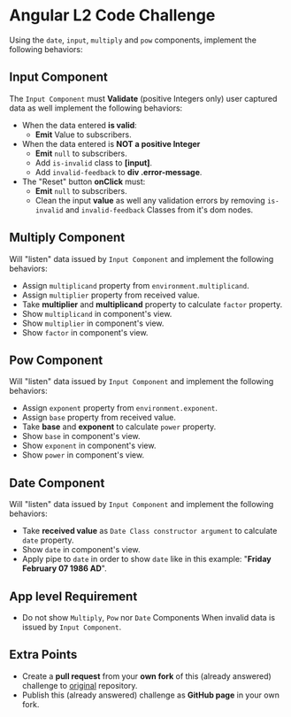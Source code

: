 # Angular L2 Code Challenge
Using the `date`, `input`, `multiply` and `pow` components, implement the following behaviors:

## Input Component
The `Input Component` must __Validate__ (positive Integers only) user captured data as well implement the following behaviors:
* When the data entered __is valid__:
    * __Emit__ Value to subscribers.
* When the data entered is __NOT a positive Integer__
    * __Emit__ `null` to subscribers.
    * Add `is-invalid` class to __[input]__.
    * Add `invalid-feedback` to __div .error-message__.
* The "Reset" button __onClick__ must:
    * __Emit__ `null` to subscribers.
    * Clean the input __value__ as well any validation errors by removing `is-invalid` and `invalid-feedback` Classes from it's dom nodes.

## Multiply Component
Will "listen" data issued by `Input Component` and implement the following behaviors:
* Assign `multiplicand` property from `environment.multiplicand`.
* Assign `multiplier` property from received value.
* Take __multiplier__ and  __multiplicand__ property to  calculate `factor` property.
* Show `multiplicand` in component's view.
* Show `multiplier` in component's view.
* Show `factor` in component's view.

## Pow Component
Will "listen" data issued by `Input Component` and implement the following behaviors:
* Assign `exponent` property from `environment.exponent`.
* Assign `base` property from received value.
* Take __base__ and  __exponent__ to  calculate `power` property.
* Show `base` in component's view.
* Show `exponent` in component's view.
* Show `power` in component's view.

## Date Component
Will "listen" data issued by `Input Component` and implement the following behaviors:
* Take __received value__ as `Date Class constructor argument` to  calculate `date` property.
* Show `date` in component's view.
* Apply pipe to `date` in order to show `date` like in this example: "__Friday February 07 1986 AD__".

## App level Requirement
* Do not show `Multiply`, `Pow` nor `Date` Components When invalid data is issued by `Input Component`.

## Extra Points
* Create a __pull request__ from your __own fork__ of this (already answered) challenge to [original](https://github.com/virgenherrera/angular-code-challenge) repository.
* Publish this (already answered) challenge as __GitHub page__ in your own fork.